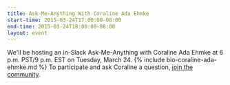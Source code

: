 ```yaml
---
title: Ask-Me-Anything With Coraline Ada Ehmke
start-time: 2015-03-24T17:00:00-08:00
end-time: 2015-03-24T18:00:00-08:00
layout: event
---
```

We'll be hosting an in-Slack Ask-Me-Anything with Coraline Ada Ehmke at 6 p.m. PST/9 p.m. EST on Tuesday, March 24.
{% include bio-coraline-ada-ehmke.md %}
To participate and ask Coraline a question, [join the community](https://zee8.typeform.com/to/b9wyG6).

